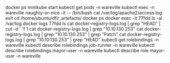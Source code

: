 docker ps
minikube start
kubectl get pods -n wareville
kubectl exec -n wareville naughty-or-nice -it -- /bin/bash
cat /var/log/apache2/access.log
exit 
cd /home/ubuntu/dfir_artefacts/
docker ps 
docker exec -it 77fdd ls -al /var/log
docker logs 77fdd
ls
cat docker-registry-logs.log | grep "HEAD" | cut -d ' 'f 1
cat docker-registry-logs.log | grep "10.10.130.253"
cat docker-registry-logs.log | grep "10.10.130.253" | grep "Patch"
cat docker-registry-logs.log | grep "10.10.130.253" | grep "HEAD"
kubectl get rolebindings -n wareville
kubectl describe rolebindings job-runner -n wareville
kubectl describe rolebindings mayor-user -n wareville
kubectl describe role mayor-user -n wareville


